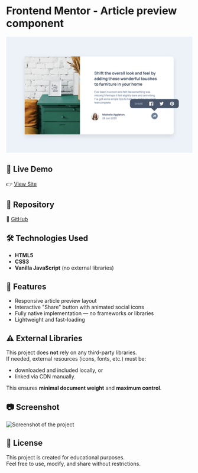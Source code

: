 # Frontend Mentor - Article preview component

![Article Preview Screenshot](screenshot.png)

## 🔗 Live Demo
👉 [View Site](https://bruchno.github.io/article-preview-component/)

## 📁 Repository
🔗 [GitHub](https://github.com/Bruchno/article-preview-component)

## 🛠️ Technologies Used
- **HTML5**
- **CSS3**
- **Vanilla JavaScript** (no external libraries)

## 📌 Features
- Responsive article preview layout
- Interactive "Share" button with animated social icons
- Fully native implementation — no frameworks or libraries
- Lightweight and fast-loading

## ⚠️ External Libraries
This project does **not** rely on any third-party libraries.  
If needed, external resources (icons, fonts, etc.) must be:
- downloaded and included locally, or  
- linked via CDN manually.

This ensures **minimal document weight** and **maximum control**.

## 📷 Screenshot
![Screenshot of the project](./screenshot.jpg)

## 📄 License
This project is created for educational purposes.  
Feel free to use, modify, and share without restrictions.
